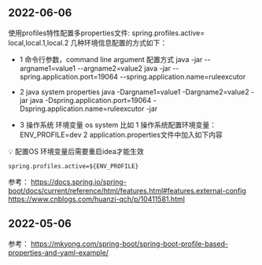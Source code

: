 
## 2022-06-06

使用profiles特性配置多properties文件: spring.profiles.active= local,local.1,local.2
几种环境信息配置的方式如下：

- 1 命令行参数，command line argument
  配置方式
  java -jar --argname1=value1 --argname2=value2
  java -jar --spring.application.port=19064 --spring.application.name=ruleexcutor
- 2 java system properties
  java -Dargname1=value1 -Dargname2=value2 -jar
  java -Dspring.application.port=19064 -Dspring.application.name=ruleexcutor -jar

- 3 操作系统 环境变量 os system
  比如
  1 操作系统配置环境变量： ENV_PROFILE=dev
  2 application.properties文件中加入如下内容

:bulb: 配置OS 环境变量后需要重启idea才能生效

```properties
spring.profiles.active=${ENV_PROFILE}
```

参考： 
https://docs.spring.io/spring-boot/docs/current/reference/html/features.html#features.external-config
https://www.cnblogs.com/huanzi-qch/p/10411581.html
## 2022-05-06
参考： https://mkyong.com/spring-boot/spring-boot-profile-based-properties-and-yaml-example/


